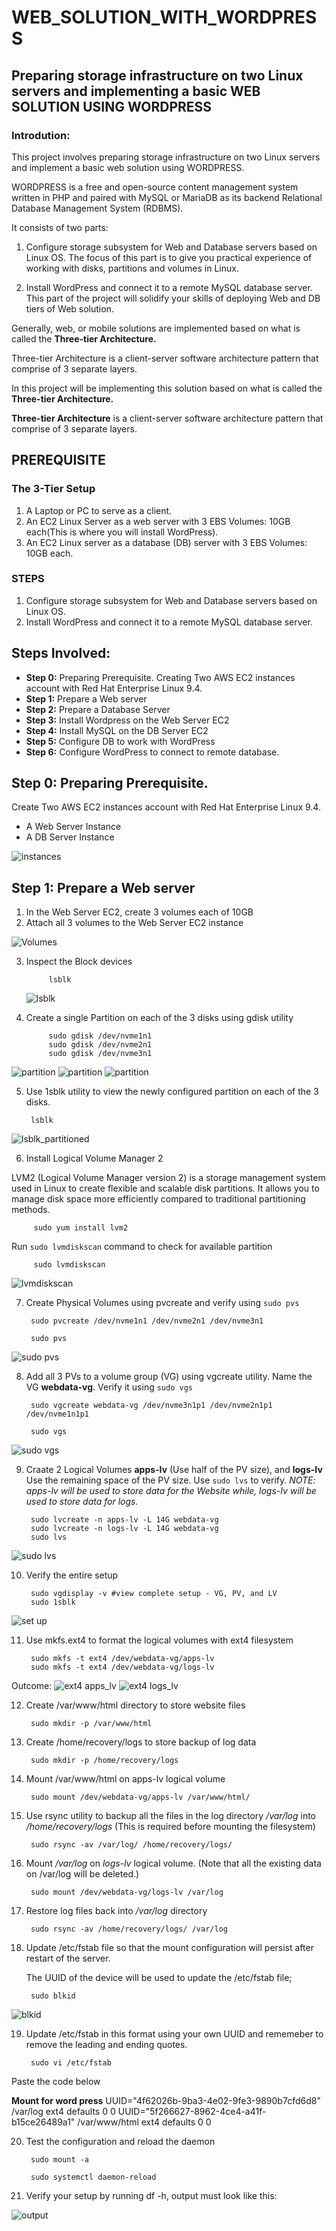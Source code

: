 # WEB_SOLUTION_WITH_WORDPRESS

## Preparing storage infrastructure on two Linux servers and implementing a basic WEB SOLUTION USING WORDPRESS

### Introdution:

This project involves preparing storage infrastructure on two Linux servers and implement a basic web solution using WORDPRESS.

WORDPRESS is a free and open-source content management system written in PHP and paired with MySQL or MariaDB as its backend Relational
Database Management System (RDBMS).

It consists of two parts:

1. Configure storage subsystem for Web and Database servers based on Linux OS. The focus of
   this part is to give you practical experience of working with disks, partitions and volumes in
   Linux.

2. Install WordPress and connect it to a remote MySQL database server. This part of the project
   will solidify your skills of deploying Web and DB tiers of Web solution.

Generally, web, or mobile solutions are implemented based on what is called the **Three-tier Architecture.**

Three-tier Architecture is a client-server software architecture pattern that comprise of 3 separate layers.

In this project will be implementing this solution based on what is called the **Three-tier Architecture.**

**Three-tier Architecture** is a client-server software architecture pattern that comprise of 3 separate layers.

## PREREQUISITE

### The 3-Tier Setup

1. A Laptop or PC to serve as a client.
2. An EC2 Linux Server as a web server with 3 EBS Volumes: 10GB each(This is where you will install WordPress).
3. An EC2 Linux server as a database (DB) server with 3 EBS Volumes: 10GB each.

### STEPS

1. Configure storage subsystem for Web and Database servers based on Linux OS.
2. Install WordPress and connect it to a remote MySQL database server.

## Steps Involved:

- **Step 0:** Preparing Prerequisite. Creating Two AWS EC2 instances account with Red Hat Enterprise Linux 9.4.
- **Step 1:** Prepare a Web server
- **Step 2:** Prepare a Database Server
- **Step 3:** Install Wordpress on the Web Server EC2
- **Step 4:** Install MySQL on the DB Server EC2
- **Step 5:** Configure DB to work with WordPress
- **Step 6:** Configure WordPress to connect to remote database.

## Step 0: Preparing Prerequisite.

Create Two AWS EC2 instances account with Red Hat Enterprise Linux 9.4.

- A Web Server Instance
- A DB Server Instance

![instances](./web_server_image/instances.png)

## Step 1: Prepare a Web server

1. In the Web Server EC2, create 3 volumes each of 10GB
2. Attach all 3 volumes to the Web Server EC2 instance

![Volumes](./web_server_image/webserver%20EBS.png)

3.  Inspect the Block devices

             lsblk

    ![lsblk](./web_server_image/lsblk.png)

4.  Create a single Partition on each of the 3 disks using gdisk utility

             sudo gdisk /dev/nvme1n1
             sudo gdisk /dev/nvme2n1
             sudo gdisk /dev/nvme3n1

![partition](./web_server_image/partition%20nvme1n1.png)
![partition](./web_server_image/partition%20nvme2n1.png)
![partition](./web_server_image/partition%20nvme3n1.png)

5.  Use 1sblk utility to view the newly configured partition on each of the 3 disks.

         lsblk

![lsblk_partitioned](./web_server_image/partitioned%20lsblk.png)

6. Install Logical Volume Manager 2

LVM2 (Logical Volume Manager version 2) is a storage management system used in Linux to create flexible and scalable disk partitions. It allows you to manage disk space more efficiently compared to traditional partitioning methods.

         sudo yum install lvm2

Run `sudo lvmdiskscan` command to check for available partition

         sudo lvmdiskscan

![lvmdiskscan](./web_server_image/lvmdiskscan.png)

7.  Create Physical Volumes using pvcreate and verify using `sudo pvs`

         sudo pvcreate /dev/nvme1n1 /dev/nvme2n1 /dev/nvme3n1

         sudo pvs

![sudo pvs](./web_server_image/sudo%20pvs.png)

8.  Add all 3 PVs to a volume group (VG) using vgcreate utility. Name the VG **webdata-vg**. Verify it using `sudo vgs`

         sudo vgcreate webdata-vg /dev/nvme3n1p1 /dev/nvme2n1p1 /dev/nvme1n1p1

         sudo vgs

![sudo vgs](./web_server_image/vgs.png)

9.  Craate 2 Logical Volumes **apps-Iv** (Use half of the PV size), and **logs-Iv** Use the remaining space of the PV size. Use `sudo lvs` to verify.
    _NOTE: apps-lv will be used to store data for the Website while, logs-Iv will be used to store data for logs._

         sudo lvcreate -n apps-lv -L 14G webdata-vg
         sudo lvcreate -n logs-lv -L 14G webdata-vg
         sudo lvs

![sudo lvs](./web_server_image/lvs.png)

10. Verify the entire setup

         sudo vgdisplay -v #view complete setup - VG, PV, and LV
         sudo 1sblk

![set up](./web_server_image/lsblk%20entire%20setup.png)

11. Use mkfs.ext4 to format the logical volumes with ext4 filesystem

         sudo mkfs -t ext4 /dev/webdata-vg/apps-lv
         sudo mkfs -t ext4 /dev/webdata-vg/logs-lv

Outcome:
![ext4 apps_lv](./web_server_image/ext4%20apps-lv.png)
![ext4 logs_lv](./web_server_image/ext4%20logs-lv.png)

12. Create /var/www/html directory to store website files

         sudo mkdir -p /var/www/html

13. Create /home/recovery/logs to store backup of log data

         sudo mkdir -p /home/recovery/logs

14. Mount /var/www/html on apps-lv logical volume

         sudo mount /dev/webdata-vg/apps-lv /var/www/html/

15. Use rsync utility to backup all the files in the log directory _/var/log_ into _/home/recovery/logs_ (This is required before mounting the filesystem)

         sudo rsync -av /var/log/ /home/recovery/logs/

16. Mount _/var/log_ on _logs-lv_ logical volume. (Note that all the existing data on /var/log will be deleted.)

         sudo mount /dev/webdata-vg/logs-lv /var/log

17. Restore log files back into _/var/log_ directory

         sudo rsync -av /home/recovery/logs/ /var/log

18. Update /etc/fstab file so that the mount configuration will persist after restart of the server.

    The UUID of the device will be used to update the /etc/fstab file;

         sudo blkid

![blkid](./web_server_image/blkid.png)

19. Update /etc/fstab in this format using your own UUID and rememeber to remove the leading and ending quotes.

         sudo vi /etc/fstab

Paste the code below

**Mount for word press**
UUID="4f62026b-9ba3-4e02-9fe3-9890b7cfd6d8" /var/log ext4 defaults 0 0
UUID="5f266627-8962-4ce4-a41f-b15ce26489a1" /var/www/html ext4 defaults 0 0

20. Test the configuration and reload the daemon

         sudo mount -a

         sudo systemctl daemon-reload

21. Verify your setup by running df -h, output must look like this:

![output](./web_server_image/df%20-h2.png)
